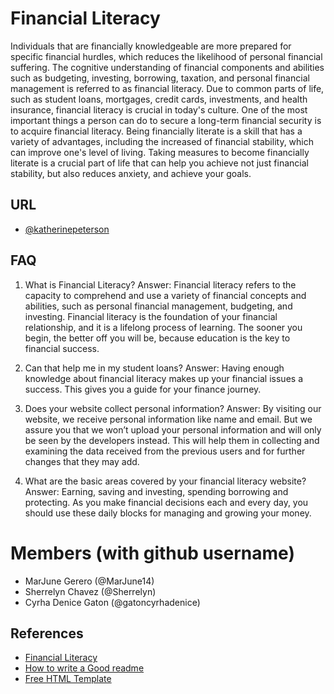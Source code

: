 # Financial Literacy

Individuals that are financially knowledgeable are more prepared for specific financial hurdles, which reduces the likelihood of personal financial suffering. The cognitive understanding of financial components and abilities such as budgeting, investing, borrowing, taxation, and personal financial management is referred to as financial literacy. Due to common parts of life, such as student loans, mortgages, credit cards, investments, and health insurance, financial literacy is crucial in today's culture. One of the most important things a person can do to secure a long-term financial security is to acquire financial literacy. Being financially literate is a skill that has a variety of advantages, including the increased of financial stability, which can improve one's level of living. Taking measures to become financially literate is a crucial part of life that can help you achieve not just financial stability, but also reduces anxiety, and achieve your goals.


## URL

- [@katherinepeterson](https://www.github.com/octokatherine)


## FAQ

1.  What is Financial Literacy?
Answer: Financial literacy refers to the capacity to comprehend and use a variety of financial concepts and abilities, such as personal financial management, budgeting, and investing. Financial literacy is the foundation of your financial relationship, and it is a lifelong process of learning. The sooner you begin, the better off you will be, because education is the key to financial success.
 

2.  Can that help me in my student loans?
Answer: Having enough knowledge about financial literacy makes up your financial issues a success. This gives you a guide for your finance journey. 

3. Does your website collect personal information?
Answer: By visiting our website, we receive personal information like name and email. But we assure you that we won’t upload your personal information and will only be seen by the developers instead. This will help them in collecting and examining the data received from the previous users and for further changes that they may add. 

4. What are the basic areas covered by your financial literacy website?
Answer: Earning, saving and investing, spending borrowing and protecting. As you make financial decisions each and every day, you should use these daily blocks for managing and growing your money.


# Members (with github username)
  * MarJune Gerero (@MarJune14)
  * Sherrelyn Chavez (@Sherrelyn)
  * Cyrha Denice Gaton (@gatoncyrhadenice)


  ## References

 - [Financial Literacy](https://corporatefinanceinstitute.com/resources/knowledge/finance/financial-literacy/)
 - [How to write a Good readme](https://bulldogjob.com/news/449-how-to-write-a-good-readme-for-your-github-project)
 - [Free HTML Template](https://html5up.net/paradigm-shift)